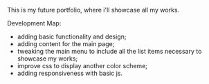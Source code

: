 This is my future portfolio, where i'll showcase all my works. 

Development Map: 
- adding basic functionality and design;
- adding content for the main page;
- tweaking the main menu to include all the list items necessary to showcase my works;
- improve css to display another color scheme; 
- adding responsiveness with basic js.